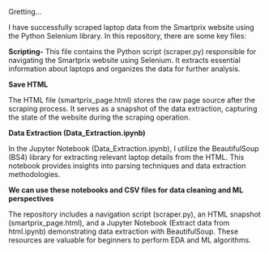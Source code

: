 Gretting...

I have successfully scraped laptop data from the Smartprix website using the Python Selenium library. In this repository, there are some key files:

**Scripting-**
This file contains the Python script (scraper.py) responsible for navigating the Smartprix website using Selenium. 
It extracts essential information about laptops and organizes the data for further analysis.

**Save HTML**

The HTML file (smartprix_page.html) stores the raw page source after the scraping process. 
It serves as a snapshot of the data extraction, capturing the state of the website during the scraping operation.

**Data Extraction (Data_Extraction.ipynb)**

In the Jupyter Notebook (Data_Extraction.ipynb), I utilize the BeautifulSoup (BS4) library for extracting relevant laptop details from the HTML.
This notebook provides insights into parsing techniques and data extraction methodologies.

**We can use these notebooks and CSV files for data cleaning and ML perspectives**

The repository includes a navigation script (scraper.py), an HTML snapshot (smartprix_page.html), 
and a Jupyter Notebook (Extract data from html.ipynb) demonstrating data extraction with BeautifulSoup. 
These resources are valuable for beginners to perform EDA and ML algorithms.

